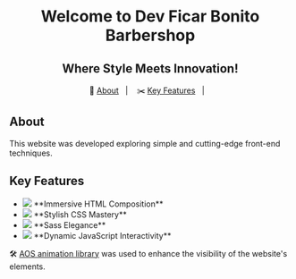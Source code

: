 <h1 align="center">Welcome to Dev Ficar Bonito Barbershop</h1>
<h2 align="center">Where Style Meets Innovation!</h2>

<p align="center">
  💇 <a href="#-about">About</a>&nbsp;&nbsp;&nbsp;|&nbsp;&nbsp;&nbsp;
  ✂️ <a href="#-key-features">Key Features</a>&nbsp;&nbsp;&nbsp;|&nbsp;&nbsp;&nbsp;
</p>

## About

<p>This website was developed exploring simple and cutting-edge front-end techniques.</p>

## Key Features

<ul>
    <li><img src="https://cdn.jsdelivr.net/gh/devicons/devicon/icons/html5/html5-original-wordmark.svg" /> **Immersive HTML Composition**</li>
    <li><img src="https://cdn.jsdelivr.net/gh/devicons/devicon/icons/css3/css3-original-wordmark.svg" /> **Stylish CSS Mastery**</li>
    <li><img src="https://cdn.jsdelivr.net/gh/devicons/devicon/icons/sass/sass-original.svg" /> **Sass Elegance**</li>
    <li><img src="https://cdn.jsdelivr.net/gh/devicons/devicon/icons/javascript/javascript-original.svg" /> **Dynamic JavaScript Interactivity**</li>
</ul>

<p>🛠️ <a href="https://michalsnik.github.io/aos/" target="_blank" title="AOS - Animate On Scroll Library">AOS animation library</a> was used to enhance the visibility of the website's elements.</p>
